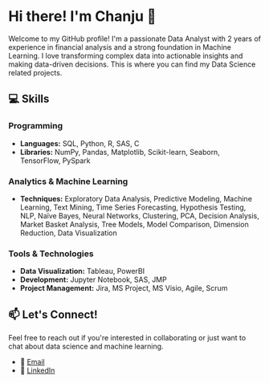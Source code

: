 # Hi there! I'm Chanju 👋

Welcome to my GitHub profile! I'm a passionate Data Analyst with 2 years of experience in financial analysis and a strong foundation in Machine Learning. I love transforming complex data into actionable insights and making data-driven decisions.
This is where you can find my Data Science related projects.

## 💻 Skills

### Programming
- **Languages:** SQL, Python, R, SAS, C
- **Libraries:** NumPy, Pandas, Matplotlib, Scikit-learn, Seaborn, TensorFlow, PySpark

### Analytics & Machine Learning
- **Techniques:** Exploratory Data Analysis, Predictive Modeling, Machine Learning, Text Mining, Time Series Forecasting, Hypothesis Testing, NLP, Naïve Bayes, Neural Networks, Clustering, PCA, Decision Analysis, Market Basket Analysis, Tree Models, Model Comparison, Dimension Reduction, Data Visualization

### Tools & Technologies
- **Data Visualization:** Tableau, PowerBI
- **Development:** Jupyter Notebook, SAS, JMP
- **Project Management:** Jira, MS Project, MS Visio, Agile, Scrum
 
## 📫 Let's Connect!
Feel free to reach out if you're interested in collaborating or just want to chat about data science and machine learning.

- 📧 [Email](mailto:career.chanju@gmail.com)
- 💼 [LinkedIn](https://www.linkedin.com/in/chanjuoh/)

